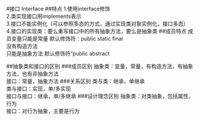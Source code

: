 #接口 Interface
##特点
1.使用interface修饰  
2.类实现接口用implements表示  
3.接口不能实例化（可以参照多态的方式，通过实现类对象实例化，接口多态）  
4.接口的实现类：要么重写接口中的所有抽象方法，要么是抽象类
##成员特点
成员变量只能是常量 默认修饰符：public static final  
没有构造方法  
只能是抽象方法 默认修饰符“public abstract

##抽象类和接口的区别
###成员区别
抽象类：变量，常量，有构造方法，有抽象方法，也有非抽象方法  
接口：常量，抽象方法 
###关系区别
类与类：继承，单继承  
类与接口：实现，单/多实现  
接口与接口：继承，单/多继承
###设计理念区别
抽象类：对类抽象，包括属性，行为  
接口：对行为抽象，主要是行为


